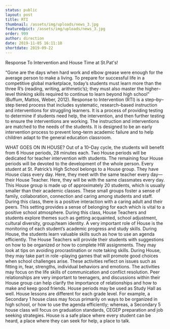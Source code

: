 ```yaml
---
status: public
layout: post
title: RTI
thumbnail: /assets/img/uploads/news_3.jpg
featuredpict: /assets/img/uploads/news_3.jpg
order: 999
author: direction
date: 2019-11-05 16:11:18
shortdate: 2019-09-22
---
```

Response To Intervention and House Time at St.Pat's!

“Gone are the days when hard work and elbow grease were enough for the average person to make a living. To prepare for successful life in a competitive global marketplace, today’s students must learn more than the three R’s (reading, writing, arithmetic’s); they must also master the higher–level thinking skills required to continue to learn beyond high school” (Buffum, Mattos, Weber, 2012).  Response to Intervention (RTI) is a step–by–step tiered process that includes systematic, research–based instruction and interventions for struggling learners. It is a process of providing testing to determine if students need help, the intervention, and then further testing to ensure the interventions are working. The instruction and interventions are matched to the needs of the students. It is designed to be an early intervention process to prevent long–term academic failure and to help children adapt to the general education classroom. 


WHAT GOES ON IN HOUSE?
Out of a 10–Day cycle, the students will benefit from 6 House periods, 28 minutes each. Two House periods will be dedicated for teacher intervention with students. The remaining four House periods will be devoted to the development of the whole person. 
Every student at St. Patrick’s High School belongs to a House group. They have House class every day. Here, they meet with the same teacher every day—their House Teacher. Here, they will be with the same classmates every day. This House group is made up of approximately 20 students, which is usually smaller than their academic classes. These small groups foster a sense of family, collaboration, connection and caring among students and staff. During this class, there is a positive interaction with a caring adult and their peers. This setting provides a sense of belonging for each which is vital to a positive school atmosphere. 
During this class, House Teachers and students explore themes such as getting acquainted, school adjustment, cultural diversity, group/team identity. 
A very important role of House is the monitoring of each student’s academic progress and study skills. During House, the students learn valuable skills such as how to use an agenda efficiently. The House Teachers will provide their students with suggestions on how to be organized or how to complete HW assignments. They may look at tips on avoiding procrastination or note taking skills. 
During House, they may take part in role –playing games that will promote good choices when school challenges arise. These activities reflect on issues such as fitting in, fear, strengths, individual behaviors and emotions. The activities may focus on the life skills of communication and conflict resolution. Peer relationships are very important to teenagers, and discussions within their House group can help clarify the importance of relationships and how to make and keep good friends. House periods may be used as Study Hall as well. 
House lessons are different for each grade level. For example, a Secondary 1 house class may focus primarily on ways to be organized in high school, or how to use the agenda efficiently; whereas, a Secondary 5 house class will focus on graduation standards, CEGEP preparation and job seeking strategies. 
House is a safe place where every student can be heard, a place where they can seek for help, a place to talk.
